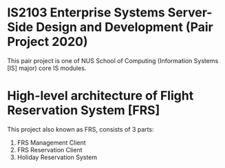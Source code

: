 # IS2103 Enterprise Systems Server-Side Design and Development (Pair Project 2020)
This pair project is one of NUS School of Computing (Information Systems [IS] major) core IS modules.

# High-level architecture of Flight Reservation System [FRS] 
This project also known as FRS, consists of 3 parts:
1. FRS Management Client
2. FRS Reservation Client
3. Holiday Reservation System

